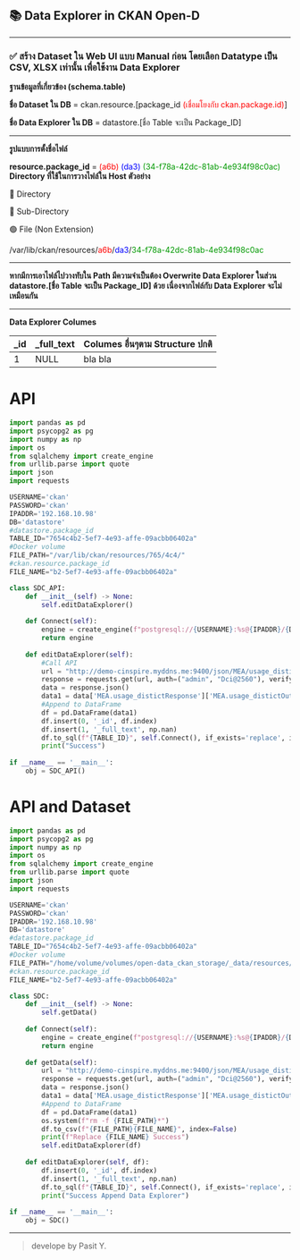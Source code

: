 ## 📚 Data Explorer in CKAN Open-D

---
### ✅ สร้าง Dataset ใน Web UI แบบ Manual ก่อน โดยเลือก Datatype เป็น CSV, XLSX เท่านั้น เพื่อใช้งาน Data Explorer

__ฐานข้อมูลที่เกี่ยวข้อง (schema.table)__

__ชื่อ Dataset ใน DB__ = ckan.resource.[package_id <span style="color:red">(เชื่อมโยงกับ ckan.package.id)</span>]

__ชื่อ Data Explorer ใน DB__ = datastore.[ชื่อ Table จะเป็น Package_ID]

---

__รูปแบบการตั้งชื่อไฟล์__

__resource.package_id__ = <span style="color:red">(a6b) </span><span style="color:blue">(da3) </span><span style="color:#009900">(34-f78a-42dc-81ab-4e934f98c0ac)</span>
__Directory ที่ใช้ในการวางไฟล์ใน Host ตัวอย่าง__

🔴 Directory

🔵 Sub-Directory

🟢 File (Non Extension)

/var/lib/ckan/resources/<span style="color:red">a6b</span>/<span style="color:blue">da3</span>/<span style="color:#009900">34-f78a-42dc-81ab-4e934f98c0ac</span>

---
__หากมีการเอาไฟล์ไปวางทับใน Path มีความจำเป็นต้อง Overwrite Data Explorer ในส่วน datastore.[ชื่อ Table จะเป็น Package_ID] ด้วย เนื่องจากไฟล์กับ Data Explorer จะไม่เหมือนกัน__

---
__Data Explorer Columes__

| _id | _full_text | Columes อื่นๆตาม Structure ปกติ |
|-----|------------|---------------------------------|
| 1   | NULL       | bla bla                         |

# API


```python
import pandas as pd
import psycopg2 as pg
import numpy as np
import os
from sqlalchemy import create_engine
from urllib.parse import quote
import json
import requests

USERNAME='ckan'
PASSWORD='ckan'
IPADDR='192.168.10.98'
DB='datastore'
#datastore.package_id
TABLE_ID="7654c4b2-5ef7-4e93-affe-09acbb06402a"
#Docker volume
FILE_PATH="/var/lib/ckan/resources/765/4c4/"
#ckan.resource.package_id
FILE_NAME="b2-5ef7-4e93-affe-09acbb06402a"

class SDC_API:
    def __init__(self) -> None:
        self.editDataExplorer()
        
    def Connect(self):
        engine = create_engine(f"postgresql://{USERNAME}:%s@{IPADDR}/{DB}" % quote(f'{PASSWORD}'))
        return engine
        
    def editDataExplorer(self):
        #Call API
        url = "http://demo-cinspire.myddns.me:9400/json/MEA/usage_distict"
        response = requests.get(url, auth=("admin", "Dci@2560"), verify=False)
        data = response.json()
        data1 = data['MEA.usage_distictResponse']['MEA.usage_distictOutput']['MEA.row']
        #Append to DataFrame
        df = pd.DataFrame(data1)
        df.insert(0, '_id', df.index)
        df.insert(1, '_full_text', np.nan)
        df.to_sql(f"{TABLE_ID}", self.Connect(), if_exists='replace', index=False)
        print("Success")
        
if __name__ == '__main__':
    obj = SDC_API()
```

# API and Dataset


```python
import pandas as pd
import psycopg2 as pg
import numpy as np
import os
from sqlalchemy import create_engine
from urllib.parse import quote
import json
import requests

USERNAME='ckan'
PASSWORD='ckan'
IPADDR='192.168.10.98'
DB='datastore'
#datastore.package_id
TABLE_ID="7654c4b2-5ef7-4e93-affe-09acbb06402a"
#Docker volume
FILE_PATH="/home/volume/volumes/open-data_ckan_storage/_data/resources/765/4c4/"
#ckan.resource.package_id
FILE_NAME="b2-5ef7-4e93-affe-09acbb06402a"

class SDC:
    def __init__(self) -> None:
        self.getData()
        
    def Connect(self):
        engine = create_engine(f"postgresql://{USERNAME}:%s@{IPADDR}/{DB}" % quote(f'{PASSWORD}'))
        return engine
    
    def getData(self):
        url = "http://demo-cinspire.myddns.me:9400/json/MEA/usage_distict"
        response = requests.get(url, auth=("admin", "Dci@2560"), verify=False)
        data = response.json()
        data1 = data['MEA.usage_distictResponse']['MEA.usage_distictOutput']['MEA.row']
        #Append to DataFrame
        df = pd.DataFrame(data1)
        os.system(f"rm -f {FILE_PATH}*")
        df.to_csv(f"{FILE_PATH}{FILE_NAME}", index=False)
        print(f"Replace {FILE_NAME} Success")
        self.editDataExplorer(df)
        
    def editDataExplorer(self, df):
        df.insert(0, '_id', df.index)
        df.insert(1, '_full_text', np.nan)
        df.to_sql(f"{TABLE_ID}", self.Connect(), if_exists='replace', index=False)
        print("Success Append Data Explorer")
        
if __name__ == '__main__':
    obj = SDC()
```

---
> develope by Pasit Y.
